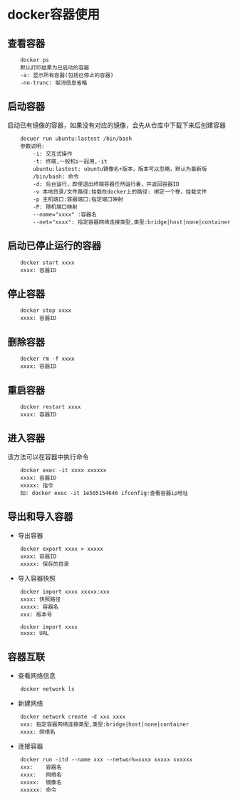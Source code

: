# docker容器使用
## 查看容器
```
    docker ps
    默认打印结果为已启动的容器
    -a: 显示所有容器(包括已停止的容器)
    -no-trunc: 取消信息省略
```

## 启动容器
启动已有镜像的容器，如果没有对应的镜像，会先从仓库中下载下来后创建容器
```
    docuer run ubuntu:lastest /bin/bash
    参数说明:
        -i: 交互式操作
        -t: 终端,一般和i一起用,-it
        ubuntu:lastest: ubuntu镜像名+版本，版本可以忽略，默认为最新版
        /bin/bash: 命令
        -d: 后台运行，即使退出终端容器任然运行着，并返回容器ID
        -v 本地目录/文件路径:挂载在docker上的路径: 绑定一个卷，挂载文件
        -p 主机端口:容器端口:指定端口映射 
        -P: 随机端口映射
        --name="xxxx" :容器名
        --net="xxxx": 指定容器网络连接类型,类型:bridge|host|none|container
```
## 启动已停止运行的容器
```
    docker start xxxx
    xxxx: 容器ID
```

## 停止容器
```
    docker stop xxxx
    xxxx: 容器ID
```

## 删除容器
``` 
    docker rm -f xxxx
    xxxx: 容器ID
```

## 重启容器
```
    docker restart xxxx
    xxxx: 容器ID
```

## 进入容器
该方法可以在容器中执行命令
```
    docker exec -it xxxx xxxxxx
    xxxx: 容器ID
    xxxxx: 指令
    如: docker exec -it 1e505154646 ifconfig:查看容器ip地址
```
## 导出和导入容器
-   导出容器
```
    docker export xxxx > xxxxx
    xxxx: 容器ID
    xxxxx: 保存的目录
```
-   导入容器快照
```
    docker import xxxx xxxxx:xxx
    xxxx: 快照路径
    xxxxx: 容器名
    xxx: 版本号

    docker import xxxx
    xxxx: URL
```

## 容器互联
-   查看网络信息
```
    docker network ls
```
-   新建网络
```
    docker network create -d xxx xxxx
    xxx: 指定容器网络连接类型,类型:bridge|host|none|container
    xxxx: 网络名
```
-   连接容器
```
    docker run -itd --name xxx --network=xxxx xxxxx xxxxxx
    xxx:    容器名
    xxxx:   网络名
    xxxxx:  镜像名
    xxxxxx: 命令
```
